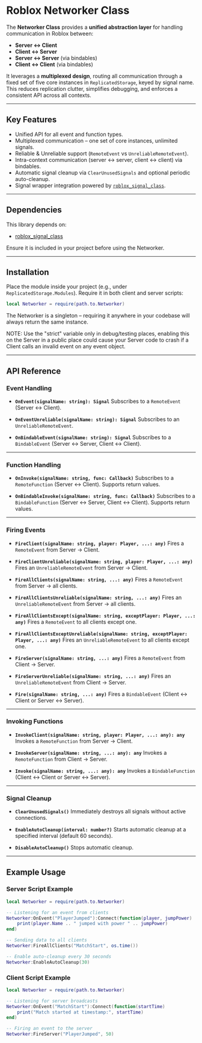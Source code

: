 # Roblox Networker Class

The **Networker Class** provides a **unified abstraction layer** for handling communication in Roblox between:

* **Server ↔ Client**
* **Client ↔ Server**
* **Server ↔ Server** (via bindables)
* **Client ↔ Client** (via bindables)

It leverages a **multiplexed design**, routing all communication through a fixed set of five core instances in `ReplicatedStorage`, keyed by signal name. This reduces replication clutter, simplifies debugging, and enforces a consistent API across all contexts.

---

## Key Features

* Unified API for all event and function types.
* Multiplexed communication – one set of core instances, unlimited signals.
* Reliable & Unreliable support (`RemoteEvent` vs `UnreliableRemoteEvent`).
* Intra-context communication (server ↔ server, client ↔ client) via bindables.
* Automatic signal cleanup via `ClearUnusedSignals` and optional periodic auto-cleanup.
* Signal wrapper integration powered by [`roblox_signal_class`](https://github.com/Tactycl/roblox_signal_class).

---

## Dependencies

This library depends on:

* [roblox_signal_class](https://github.com/Tactycl/roblox_signal_class)

Ensure it is included in your project before using the Networker.

---

## Installation

Place the module inside your project (e.g., under `ReplicatedStorage.Modules`).
Require it in both client and server scripts:

```lua
local Networker = require(path.to.Networker)
```

The Networker is a singleton – requiring it anywhere in your codebase will always return the same instance.

NOTE: Use the "strict" variable only in debug/testing places, enabling this on the Server in a public place could cause your Server code to crash if a Client calls an invalid event on any event object.

---

## API Reference

### Event Handling

* **`OnEvent(signalName: string): Signal`**
  Subscribes to a `RemoteEvent` (Server ↔ Client).

* **`OnEventUnreliable(signalName: string): Signal`**
  Subscribes to an `UnreliableRemoteEvent`.

* **`OnBindableEvent(signalName: string): Signal`**
  Subscribes to a `BindableEvent` (Server ↔ Server, Client ↔ Client).

---

### Function Handling

* **`OnInvoke(signalName: string, func: Callback)`**
  Subscribes to a `RemoteFunction` (Server ↔ Client). Supports return values.

* **`OnBindableInvoke(signalName: string, func: Callback)`**
  Subscribes to a `BindableFunction` (Server ↔ Server, Client ↔ Client). Supports return values.

---

### Firing Events

* **`FireClient(signalName: string, player: Player, ...: any)`**
  Fires a `RemoteEvent` from Server → Client.

* **`FireClientUnreliable(signalName: string, player: Player, ...: any)`**
  Fires an `UnreliableRemoteEvent` from Server → Client.

* **`FireAllClients(signalName: string, ...: any)`**
  Fires a `RemoteEvent` from Server → all clients.

* **`FireAllClientsUnreliable(signalName: string, ...: any)`**
  Fires an `UnreliableRemoteEvent` from Server → all clients.

* **`FireAllClientsExcept(signalName: string, exceptPlayer: Player, ...: any)`**
  Fires a `RemoteEvent` to all clients except one.

* **`FireAllClientsExceptUnreliable(signalName: string, exceptPlayer: Player, ...: any)`**
  Fires an `UnreliableRemoteEvent` to all clients except one.

* **`FireServer(signalName: string, ...: any)`**
  Fires a `RemoteEvent` from Client → Server.

* **`FireServerUnreliable(signalName: string, ...: any)`**
  Fires an `UnreliableRemoteEvent` from Client → Server.

* **`Fire(signalName: string, ...: any)`**
  Fires a `BindableEvent` (Client ↔ Client or Server ↔ Server).

---

### Invoking Functions

* **`InvokeClient(signalName: string, player: Player, ...: any): any`**
  Invokes a `RemoteFunction` from Server → Client.

* **`InvokeServer(signalName: string, ...: any): any`**
  Invokes a `RemoteFunction` from Client → Server.

* **`Invoke(signalName: string, ...: any): any`**
  Invokes a `BindableFunction` (Client ↔ Client or Server ↔ Server).

---

### Signal Cleanup

* **`ClearUnusedSignals()`**
  Immediately destroys all signals without active connections.

* **`EnableAutoCleanup(interval: number?)`**
  Starts automatic cleanup at a specified interval (default 60 seconds).

* **`DisableAutoCleanup()`**
  Stops automatic cleanup.

---

## Example Usage

### Server Script Example

```lua
local Networker = require(path.to.Networker)

-- Listening for an event from clients
Networker:OnEvent("PlayerJumped"):Connect(function(player, jumpPower)
    print(player.Name .. " jumped with power " .. jumpPower)
end)

-- Sending data to all clients
Networker:FireAllClients("MatchStart", os.time())

-- Enable auto-cleanup every 30 seconds
Networker:EnableAutoCleanup(30)
```

### Client Script Example

```lua
local Networker = require(path.to.Networker)

-- Listening for server broadcasts
Networker:OnEvent("MatchStart"):Connect(function(startTime)
    print("Match started at timestamp:", startTime)
end)

-- Firing an event to the server
Networker:FireServer("PlayerJumped", 50)
```
